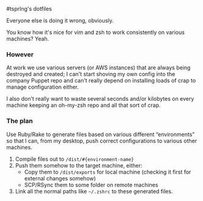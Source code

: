 #tsprlng's dotfiles

Everyone else is doing it wrong, obviously.

You know how it's nice for vim and zsh to work consistently on various machines? Yeah.


### However

At work we use various servers (or AWS instances) that are always being destroyed and created; I can't start shoving my own config into the company Puppet repo and can't really depend on installing loads of crap to manage configuration either.

I also don't really want to waste several seconds and/or kilobytes on every machine keeping an oh-my-zsh repo and all that sort of crap.

### The plan

Use Ruby/Rake to generate files based on various different “environments” so that I can, from my desktop, push correct configurations to various other machines.

1. Compile files out to `/dist/#{environment-name}`
2. Push them somehow to the target machine, either:
    - Copy them to `/dist/exports` for local machine (checking it first for external changes somehow)
    - SCP/RSync them to some folder on remote machines
3. Link all the normal paths like `~/.zshrc` to these generated files.